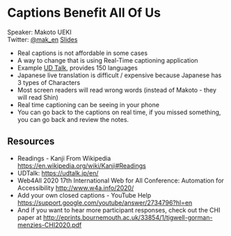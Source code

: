 # Captions Benefit All Of Us
Speaker: Makoto UEKI  
Twitter: [@mak_en](https://twitter.com/mak_en)
[Slides](http://bit.ly/a11yTO2020Makoto)


- Real captions is not affordable in some cases
- A way to change that is using Real-Time captioning application
- Example [UD Talk](https://udtalk.jp/en/), provides 150 languages
- Japanese live translation is difficult / expensive because Japanese has 3 types of Characters
- Most screen readers will read wrong words (instead of Makoto - they will read Shin)
- Real time captioning can be seeing in your phone
- You can go back to the captions on real time, if you missed something, you can go back and review the notes.

## Resources
- Readings - Kanji From Wikipedia https://en.wikipedia.org/wiki/Kanji#Readings
- UDTalk: https://udtalk.jp/en/
- Web4All 2020 17th International Web for All Conference: Automation for Accessibility http://www.w4a.info/2020/
- Add your own closed captions - YouTube Help https://support.google.com/youtube/answer/2734796?hl=en
- And if you want to hear more participant responses, check out the CHI paper at http://eprints.bournemouth.ac.uk/33854/1/tigwell-gorman-menzies-CHI2020.pdf